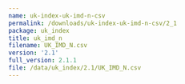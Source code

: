 ```yaml
---
name: uk-index-uk-imd-n-csv
permalink: /downloads/uk-index-uk-imd-n-csv/2_1
package: uk_index
title: uk_imd_n
filename: UK_IMD_N.csv
version: '2.1'
full_version: 2.1.1
file: /data/uk_index/2.1/UK_IMD_N.csv
---
```

